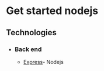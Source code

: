 # Get started nodejs

## Technologies

- ### Back end
    - [Express](https://www.tutorialspoint.com/nodejs/nodejs_quick_guide.htm/)- Nodejs 
    

